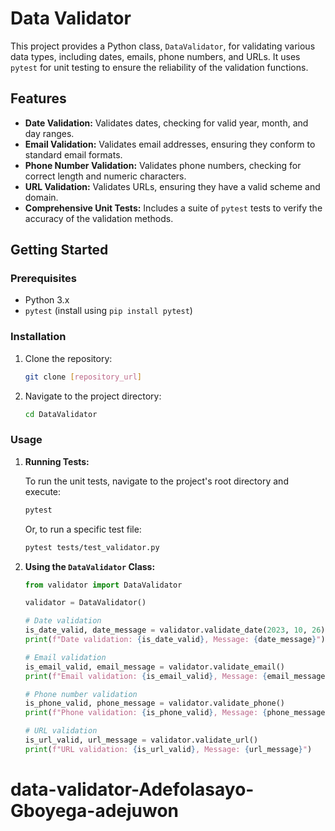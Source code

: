 # Data Validator

This project provides a Python class, `DataValidator`, for validating various data types, including dates, emails, phone numbers, and URLs. It uses `pytest` for unit testing to ensure the reliability of the validation functions.

## Features

-   **Date Validation:** Validates dates, checking for valid year, month, and day ranges.
-   **Email Validation:** Validates email addresses, ensuring they conform to standard email formats.
-   **Phone Number Validation:** Validates phone numbers, checking for correct length and numeric characters.
-   **URL Validation:** Validates URLs, ensuring they have a valid scheme and domain.
-   **Comprehensive Unit Tests:** Includes a suite of `pytest` tests to verify the accuracy of the validation methods.

## Getting Started

### Prerequisites

-   Python 3.x
-   `pytest` (install using `pip install pytest`)

### Installation

1.  Clone the repository:

    ```bash
    git clone [repository_url]
    ```

2.  Navigate to the project directory:

    ```bash
    cd DataValidator
    ```

### Usage

1.  **Running Tests:**

    To run the unit tests, navigate to the project's root directory and execute:

    ```bash
    pytest
    ```

    Or, to run a specific test file:

    ```bash
    pytest tests/test_validator.py
    ```

2.  **Using the `DataValidator` Class:**

    ```python
    from validator import DataValidator

    validator = DataValidator()

    # Date validation
    is_date_valid, date_message = validator.validate_date(2023, 10, 26)
    print(f"Date validation: {is_date_valid}, Message: {date_message}")

    # Email validation
    is_email_valid, email_message = validator.validate_email()
    print(f"Email validation: {is_email_valid}, Message: {email_message}")

    # Phone number validation
    is_phone_valid, phone_message = validator.validate_phone()
    print(f"Phone validation: {is_phone_valid}, Message: {phone_message}")

    # URL validation
    is_url_valid, url_message = validator.validate_url()
    print(f"URL validation: {is_url_valid}, Message: {url_message}")

    ```



# data-validator-Adefolasayo-Gboyega-adejuwon
